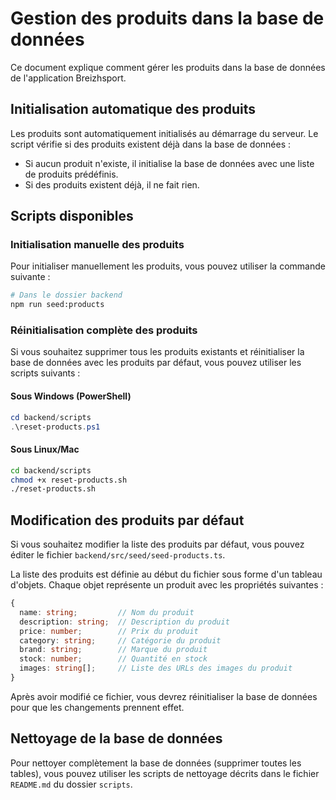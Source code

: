 # Gestion des produits dans la base de données

Ce document explique comment gérer les produits dans la base de données de l'application Breizhsport.

## Initialisation automatique des produits

Les produits sont automatiquement initialisés au démarrage du serveur. Le script vérifie si des produits existent déjà dans la base de données :

- Si aucun produit n'existe, il initialise la base de données avec une liste de produits prédéfinis.
- Si des produits existent déjà, il ne fait rien.

## Scripts disponibles

### Initialisation manuelle des produits

Pour initialiser manuellement les produits, vous pouvez utiliser la commande suivante :

```bash
# Dans le dossier backend
npm run seed:products
```

### Réinitialisation complète des produits

Si vous souhaitez supprimer tous les produits existants et réinitialiser la base de données avec les produits par défaut, vous pouvez utiliser les scripts suivants :

#### Sous Windows (PowerShell)

```powershell
cd backend/scripts
.\reset-products.ps1
```

#### Sous Linux/Mac

```bash
cd backend/scripts
chmod +x reset-products.sh
./reset-products.sh
```

## Modification des produits par défaut

Si vous souhaitez modifier la liste des produits par défaut, vous pouvez éditer le fichier `backend/src/seed/seed-products.ts`.

La liste des produits est définie au début du fichier sous forme d'un tableau d'objets. Chaque objet représente un produit avec les propriétés suivantes :

```typescript
{
  name: string;         // Nom du produit
  description: string;  // Description du produit
  price: number;        // Prix du produit
  category: string;     // Catégorie du produit
  brand: string;        // Marque du produit
  stock: number;        // Quantité en stock
  images: string[];     // Liste des URLs des images du produit
}
```

Après avoir modifié ce fichier, vous devrez réinitialiser la base de données pour que les changements prennent effet.

## Nettoyage de la base de données

Pour nettoyer complètement la base de données (supprimer toutes les tables), vous pouvez utiliser les scripts de nettoyage décrits dans le fichier `README.md` du dossier `scripts`.
